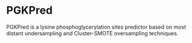 # PGKPred
PGKPred is a lysine phosphoglycerylation sites predictor based on most distant undersampling and Cluster-SMOTE oversampling techniques.
